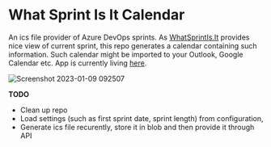 # What Sprint Is It Calendar

An ics file provider of Azure DevOps sprints. As [WhatSprintIs.It](https://whatsprintis.it/) provides nice view of current sprint, this repo generates a calendar containing such information. Such calendar might be imported to your Outlook, Google Calendar etc. App is currently living [here](https://whatsprintitis.azurewebsites.net/api/calendar).

![Screenshot 2023-01-09 092507](https://user-images.githubusercontent.com/5574525/211266173-9777d384-83e5-4f5e-81bc-9386d59c0630.png)


**TODO**
- Clean up repo
- Load settings (such as first sprint date, sprint length) from configuration,
- Generate ics file recurently, store it in blob and then provide it through API
